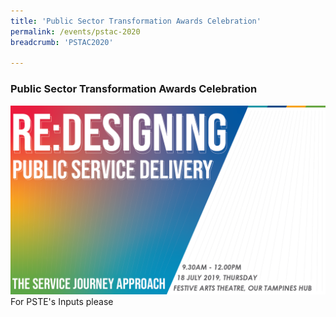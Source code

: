 ```yaml
---
title: 'Public Sector Transformation Awards Celebration'
permalink: /events/pstac-2020
breadcrumb: 'PSTAC2020'

---
```



### Public Sector Transformation Awards Celebration
![PSC2020](/images/Conference_Banner.png)
<br>
For PSTE's Inputs please
<br>
<br>
